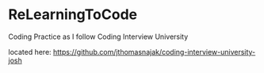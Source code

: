# ReLearningToCode
Coding Practice as I follow Coding Interview University

located here: https://github.com/jthomasnajak/coding-interview-university-josh